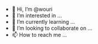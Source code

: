 - 👋 Hi, I’m @wouri
- 👀 I’m interested in ...
- 🌱 I’m currently learning ...
- 💞️ I’m looking to collaborate on ...
- 📫 How to reach me ...

<!---
wouri/wouri is a ✨ special ✨ repository because its `README.md` (this file) appears on your GitHub profile.
You can click the Preview link to take a look at your changes.
--->
